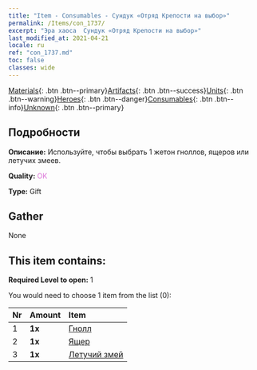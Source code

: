 ```yaml
---
title: "Item - Consumables - Сундук «Отряд Крепости на выбор»"
permalink: /Items/con_1737/
excerpt: "Эра хаоса  Сундук «Отряд Крепости на выбор»"
last_modified_at: 2021-04-21
locale: ru
ref: "con_1737.md"
toc: false
classes: wide
---
```

 [Materials](/ru/Items/){: .btn .btn--primary}[Artifacts](/ru/Items/Artifacts/){: .btn .btn--success}[Units](/ru/Items/Units/){: .btn .btn--warning}[Heroes](/ru/Items/Heroes/){: .btn .btn--danger}[Consumables](/ru/Items/Consumables/){: .btn .btn--info}[Unknown](/ru/Items/Unknown/){: .btn .btn--primary}

## Подробности
 **Описание:** Используйте, чтобы выбрать 1 жетон гноллов, ящеров или летучих змеев.

 **Quality:** <span style="color: #DA70D6">OK</span>

 **Type:** Gift

## Gather

  None

## This item contains:

 **Required Level to open:** 1

 You would need to choose 1 item from the list (0):

  | Nr | Amount |     Item    |
  |:---|:-------|:------------|
  | 1 |  **1x** | [Гнолл](/ru/Items/unt_253/) |  | 
  | 2 |  **1x** | [Ящер](/ru/Items/unt_254/) |  | 
  | 3 |  **1x** | [Летучий змей](/ru/Items/unt_255/) |  | 
